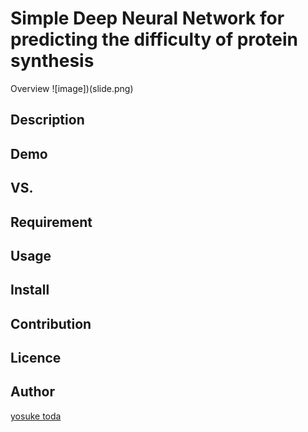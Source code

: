 Simple Deep Neural Network for predicting the difficulty of protein synthesis
====

Overview
![image])(slide.png)
## Description
## Demo
## VS. 
## Requirement
## Usage
## Install
## Contribution
## Licence
## Author
[yosuke toda](https://github.com/totti0223)